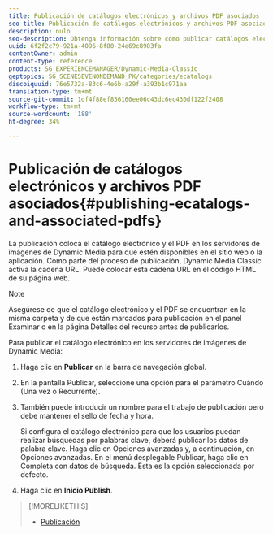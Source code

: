 ```yaml
---
title: Publicación de catálogos electrónicos y archivos PDF asociados
seo-title: Publicación de catálogos electrónicos y archivos PDF asociados
description: nulo
seo-description: Obtenga información sobre cómo publicar catálogos electrónicos y archivos PDF asociados.
uuid: 6f2f2c79-921a-4096-8f80-24e69c8983fa
contentOwner: admin
content-type: reference
products: SG_EXPERIENCEMANAGER/Dynamic-Media-Classic
geptopics: SG_SCENESEVENONDEMAND_PK/categories/ecatalogs
discoiquuid: 76e5732a-83c6-4e6b-a29f-a393b1c971aa
translation-type: tm+mt
source-git-commit: 1df4f88ef856160ee06c43dc6ec430df122f2408
workflow-type: tm+mt
source-wordcount: '188'
ht-degree: 34%

---
```



# Publicación de catálogos electrónicos y archivos PDF asociados{#publishing-ecatalogs-and-associated-pdfs}

La publicación coloca el catálogo electrónico y el PDF en los servidores de imágenes de Dynamic Media para que estén disponibles en el sitio web o la aplicación. Como parte del proceso de publicación, Dynamic Media Classic activa la cadena URL. Puede colocar esta cadena URL en el código HTML de su página web.

>[!NOTE]
>
>Asegúrese de que el catálogo electrónico y el PDF se encuentran en la misma carpeta y de que están marcados para publicación en el panel Examinar o en la página Detalles del recurso antes de publicarlos.

Para publicar el catálogo electrónico en los servidores de imágenes de Dynamic Media:

1. Haga clic en **Publicar** en la barra de navegación global.
1. En la pantalla Publicar, seleccione una opción para el parámetro Cuándo (Una vez o Recurrente).
1. También puede introducir un nombre para el trabajo de publicación pero debe mantener el sello de fecha y hora.

   Si configura el catálogo electrónico para que los usuarios puedan realizar búsquedas por palabras clave, deberá publicar los datos de palabra clave. Haga clic en Opciones avanzadas y, a continuación, en Opciones avanzadas. En el menú desplegable Publicar, haga clic en Completa con datos de búsqueda. Ésta es la opción seleccionada por defecto.

1. Haga clic en **Inicio Publish**.

>[!MORELIKETHIS]
>
>* [Publicación](publishing-files.md)

